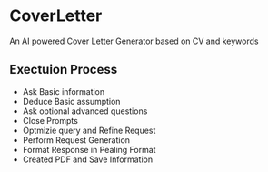 # CoverLetter
An AI powered Cover Letter Generator based on CV and keywords


Exectuion Process
-----------------


- Ask Basic information
- Deduce Basic assumption
- Ask optional advanced questions
- Close Prompts
- Optmizie query and Refine Request
- Perform Request Generation
- Format Response in Pealing Format
- Created PDF and Save Information
